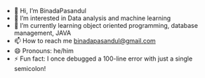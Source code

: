 - 👋 Hi, I’m BinadaPasandul
- 👀 I’m interested in Data analysis and machine learning
- 🌱 I’m currently learning object oriented programming, database management, JAVA
- 📫 How to reach me binadapasandul@gmail.com
- 😄 Pronouns: he/him
- ⚡ Fun fact: I once debugged a 100-line error with just a single semicolon!

<!---
BinadaPasandul/BinadaPasandul is a ✨ special ✨ repository because its `README.md` (this file) appears on your GitHub profile.
You can click the Preview link to take a look at your changes.
--->
